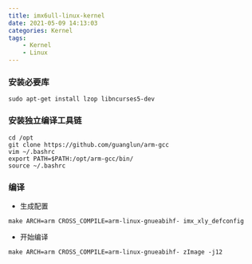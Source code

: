 ```yaml
---
title: imx6ull-linux-kernel
date: 2021-05-09 14:13:03
categories: Kernel
tags: 
    - Kernel
    - Linux 
---
```


### 安装必要库
```
sudo apt-get install lzop libncurses5-dev
```
### 安装独立编译工具链
```
cd /opt
git clone https://github.com/guanglun/arm-gcc
vim ~/.bashrc
export PATH=$PATH:/opt/arm-gcc/bin/
source ~/.bashrc
```

### 编译

* 生成配置
```
make ARCH=arm CROSS_COMPILE=arm-linux-gnueabihf- imx_xly_defconfig
```

* 开始编译
```
make ARCH=arm CROSS_COMPILE=arm-linux-gnueabihf- zImage -j12
```